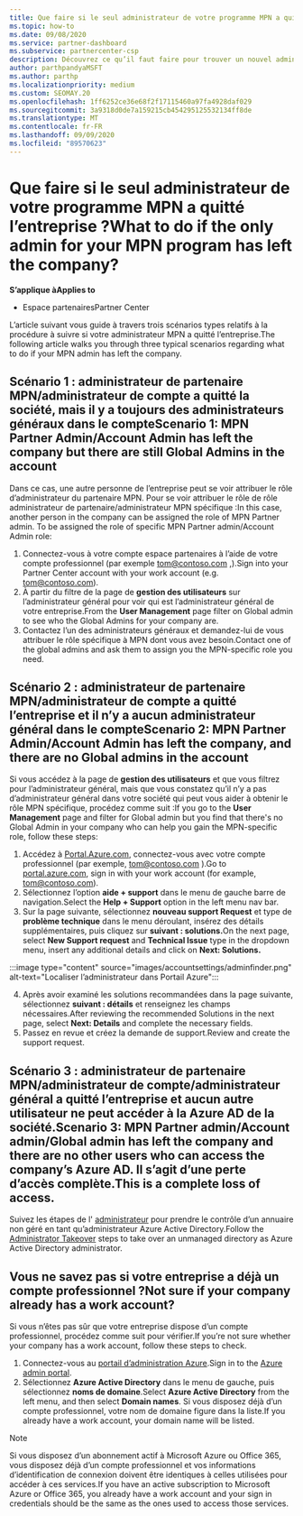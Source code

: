 ```yaml
---
title: Que faire si le seul administrateur de votre programme MPN a quitté l’entreprise ?
ms.topic: how-to
ms.date: 09/08/2020
ms.service: partner-dashboard
ms.subservice: partnercenter-csp
description: Découvrez ce qu’il faut faire pour trouver un nouvel administrateur MPN ou obtenir de l’aide auprès de l’administrateur général de votre entreprise. En outre, Découvrez comment ajouter un nouvel administrateur général de l’espace partenaires.
author: parthpandyaMSFT
ms.author: parthp
ms.localizationpriority: medium
ms.custom: SEOMAY.20
ms.openlocfilehash: 1ff6252ce36e68f2f17115460a97fa4928daf029
ms.sourcegitcommit: 3a9318d0de7a159215cb454295125532134ff8de
ms.translationtype: MT
ms.contentlocale: fr-FR
ms.lasthandoff: 09/09/2020
ms.locfileid: "89570623"
---
```

# <a name="what-to-do-if-the-only-admin-for-your-mpn-program-has-left-the-company"></a><span data-ttu-id="2090f-103">Que faire si le seul administrateur de votre programme MPN a quitté l’entreprise ?</span><span class="sxs-lookup"><span data-stu-id="2090f-103">What to do if the only admin for your MPN program has left the company?</span></span>

<span data-ttu-id="2090f-104">**S’applique à**</span><span class="sxs-lookup"><span data-stu-id="2090f-104">**Applies to**</span></span>

- <span data-ttu-id="2090f-105">Espace partenaires</span><span class="sxs-lookup"><span data-stu-id="2090f-105">Partner Center</span></span>

<span data-ttu-id="2090f-106">L’article suivant vous guide à travers trois scénarios types relatifs à la procédure à suivre si votre administrateur MPN a quitté l’entreprise.</span><span class="sxs-lookup"><span data-stu-id="2090f-106">The following article walks you through three typical scenarios regarding what to do if your MPN admin has left the company.</span></span>

## <a name="scenario-1-mpn-partner-adminaccount-admin-has-left-the-company-but-there-are-still-global-admins-in-the-account"></a><span data-ttu-id="2090f-107">Scénario 1 : administrateur de partenaire MPN/administrateur de compte a quitté la société, mais il y a toujours des administrateurs généraux dans le compte</span><span class="sxs-lookup"><span data-stu-id="2090f-107">Scenario 1: MPN Partner Admin/Account Admin has left the company but there are still Global Admins in the account</span></span>

<span data-ttu-id="2090f-108">Dans ce cas, une autre personne de l’entreprise peut se voir attribuer le rôle d’administrateur du partenaire MPN. Pour se voir attribuer le rôle de rôle administrateur de partenaire/administrateur MPN spécifique :</span><span class="sxs-lookup"><span data-stu-id="2090f-108">In this case, another person in the company can be assigned the role of MPN Partner admin. To be assigned the role of specific MPN Partner admin/Account Admin role:</span></span>

1. <span data-ttu-id="2090f-109">Connectez-vous à votre compte espace partenaires à l’aide de votre compte professionnel (par exemple tom@contoso.com ,).</span><span class="sxs-lookup"><span data-stu-id="2090f-109">Sign into your Partner Center account with your work account (e.g. tom@contoso.com).</span></span>
1. <span data-ttu-id="2090f-110">À partir du filtre de la page de **gestion des utilisateurs** sur l’administrateur général pour voir qui est l’administrateur général de votre entreprise.</span><span class="sxs-lookup"><span data-stu-id="2090f-110">From the **User Management** page filter on Global admin to see who the Global Admins for your company are.</span></span> 
1. <span data-ttu-id="2090f-111">Contactez l’un des administrateurs généraux et demandez-lui de vous attribuer le rôle spécifique à MPN dont vous avez besoin.</span><span class="sxs-lookup"><span data-stu-id="2090f-111">Contact one of the global admins and ask them to assign you the MPN-specific role you need.</span></span> 

## <a name="scenario-2-mpn-partner-adminaccount-admin-has-left-the-company-and-there-are-no-global-admins-in-the-account"></a><span data-ttu-id="2090f-112">Scénario 2 : administrateur de partenaire MPN/administrateur de compte a quitté l’entreprise et il n’y a aucun administrateur général dans le compte</span><span class="sxs-lookup"><span data-stu-id="2090f-112">Scenario 2: MPN Partner Admin/Account Admin has left the company, and there are no Global admins in the account</span></span> 

<span data-ttu-id="2090f-113">Si vous accédez à la page de **gestion des utilisateurs** et que vous filtrez pour l’administrateur général, mais que vous constatez qu’il n’y a pas d’administrateur général dans votre société qui peut vous aider à obtenir le rôle MPN spécifique, procédez comme suit :</span><span class="sxs-lookup"><span data-stu-id="2090f-113">If you go to the **User Management** page and filter for Global admin but you find that there's no Global Admin in your company who can help you gain the MPN-specific role, follow these steps:</span></span>

1. <span data-ttu-id="2090f-114">Accédez à [Portal.Azure.com](https://ms.portal.azure.com/), connectez-vous avec votre compte professionnel (par exemple, tom@contoso.com ).</span><span class="sxs-lookup"><span data-stu-id="2090f-114">Go to [portal.azure.com](https://ms.portal.azure.com/), sign in with your work account (for example, tom@contoso.com).</span></span> 
1. <span data-ttu-id="2090f-115">Sélectionnez l’option **aide + support** dans le menu de gauche barre de navigation.</span><span class="sxs-lookup"><span data-stu-id="2090f-115">Select the **Help + Support** option in the left menu nav bar.</span></span>
1. <span data-ttu-id="2090f-116">Sur la page suivante, sélectionnez **nouveau support Request** et type de **problème technique** dans le menu déroulant, insérez des détails supplémentaires, puis cliquez sur **suivant : solutions.**</span><span class="sxs-lookup"><span data-stu-id="2090f-116">On the next page, select **New Support request** and **Technical Issue** type in the dropdown menu, insert any additional details and click on **Next: Solutions.**</span></span>

:::image type="content" source="images/accountsettings/adminfinder.png" alt-text="Localiser l’administrateur dans Portail Azure":::

4. <span data-ttu-id="2090f-118">Après avoir examiné les solutions recommandées dans la page suivante, sélectionnez **suivant : détails** et renseignez les champs nécessaires.</span><span class="sxs-lookup"><span data-stu-id="2090f-118">After reviewing the recommended Solutions in the next page, select **Next: Details** and complete the necessary fields.</span></span>
1. <span data-ttu-id="2090f-119">Passez en revue et créez la demande de support.</span><span class="sxs-lookup"><span data-stu-id="2090f-119">Review and create the support request.</span></span>


## <a name="scenario-3-mpn-partner-adminaccount-adminglobal-admin-has-left-the-company-and-there-are-no-other-users-who-can-access-the-companys-azure-ad-this-is-a-complete-loss-of-access"></a><span data-ttu-id="2090f-120">Scénario 3 : administrateur de partenaire MPN/administrateur de compte/administrateur général a quitté l’entreprise et aucun autre utilisateur ne peut accéder à la Azure AD de la société.</span><span class="sxs-lookup"><span data-stu-id="2090f-120">Scenario 3: MPN Partner admin/Account admin/Global admin has left the company and there are no other users who can access the company’s Azure AD.</span></span> <span data-ttu-id="2090f-121">Il s’agit d’une perte d’accès complète.</span><span class="sxs-lookup"><span data-stu-id="2090f-121">This is a complete loss of access.</span></span>

<span data-ttu-id="2090f-122">Suivez les étapes de l' [administrateur](https://docs.microsoft.com/azure/active-directory/users-groups-roles/domains-admin-takeover#internal-admin-takeover) pour prendre le contrôle d’un annuaire non géré en tant qu’administrateur Azure Active Directory.</span><span class="sxs-lookup"><span data-stu-id="2090f-122">Follow the [Administrator Takeover](https://docs.microsoft.com/azure/active-directory/users-groups-roles/domains-admin-takeover#internal-admin-takeover) steps to take over an unmanaged directory as Azure Active Directory administrator.</span></span>

## <a name="not-sure-if-your-company-already-has-a-work-account"></a><span data-ttu-id="2090f-123">Vous ne savez pas si votre entreprise a déjà un compte professionnel ?</span><span class="sxs-lookup"><span data-stu-id="2090f-123">Not sure if your company already has a work account?</span></span>

<span data-ttu-id="2090f-124">Si vous n’êtes pas sûr que votre entreprise dispose d’un compte professionnel, procédez comme suit pour vérifier.</span><span class="sxs-lookup"><span data-stu-id="2090f-124">If you’re not sure whether your company has a work account, follow these steps to check.</span></span>

1. <span data-ttu-id="2090f-125">Connectez-vous au [portail d’administration Azure](https://ms.portal.azure.com).</span><span class="sxs-lookup"><span data-stu-id="2090f-125">Sign in to the [Azure admin portal](https://ms.portal.azure.com).</span></span>
2. <span data-ttu-id="2090f-126">Sélectionnez **Azure Active Directory** dans le menu de gauche, puis sélectionnez **noms de domaine**.</span><span class="sxs-lookup"><span data-stu-id="2090f-126">Select **Azure Active Directory** from the left menu, and then select **Domain names**.</span></span>
<span data-ttu-id="2090f-127">Si vous disposez déjà d’un compte professionnel, votre nom de domaine figure dans la liste.</span><span class="sxs-lookup"><span data-stu-id="2090f-127">If you already have a work account, your domain name will be listed.</span></span>

>[!Note]
><span data-ttu-id="2090f-128">Si vous disposez d’un abonnement actif à Microsoft Azure ou Office 365, vous disposez déjà d’un compte professionnel et vos informations d’identification de connexion doivent être identiques à celles utilisées pour accéder à ces services.</span><span class="sxs-lookup"><span data-stu-id="2090f-128">If you have an active subscription to Microsoft Azure or Office 365, you already have a work account and your sign in credentials should be the same as the ones used to access those services.</span></span>